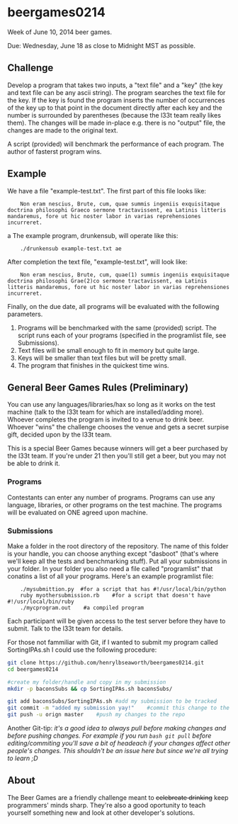 beergames0214
=============

Week of June 10, 2014 beer games.

Due: Wednesday, June 18 as close to Midnight MST as possible.

Challenge
-----
Develop a program that takes two inputs, a "text file" and a "key" (the key and text file can be any ascii string). The program searches the text file for the key. If the key is found the program inserts the number of occurrences of the key up to that point in the document directly after each key and the number is surrounded by parentheses (because the l33t team really likes them). The changes will be made in-place e.g. there is no "output" file, the changes are made to the original text. 

A script (provided) will benchmark the performance of each program. The author of fasterst program wins. 

Example
-----
We have a file "example-test.txt". The first part of this file looks like:
	
	    Non eram nescius, Brute, cum, quae summis ingeniis exquisitaque doctrina philosophi Graeco sermone tractavissent, ea Latinis litteris mandaremus, fore ut hic noster labor in varias reprehensiones incurreret. 
a
The example program, drunkensub, will operate like this: 

	    ./drunkensub example-test.txt ae
	    
After completion  the text file, "example-test.txt", will look like:

	    Non eram nescius, Brute, cum, quae(1) summis ingeniis exquisitaque doctrina philosophi Grae(2)co sermone tractavissent, ea Latinis litteris mandaremus, fore ut hic noster labor in varias reprehensiones incurreret. 

Finally, on the due date, all programs will be evaluated with the following parameters.
1. Programs will be benchmarked with the same (provided) script. The script runs each of your programs (specified in the programlist file, see Submissions).
2. Text files will be small enough to fit in memory but quite large.
3. Keys will be smaller than text files but will be pretty small.
4. The program that finishes in the quickest time wins.

## General Beer Games Rules (Preliminary)

You can use any languages/libraries/hax so long as it works on the test machine (talk to the l33t team for which are installed/adding more). Whoever completes the program is invited to a venue to drink beer. Whoever "wins" the challenge chooses the venue and gets a secret surpise gift, decided upon by the l33t team. 

This is a special Beer Games because winners will get a beer purchased by the l33t team. If you're under 21 then you'll still get a beer, but you may not be able to drink it.

### Programs
Contestants can enter any number of programs. Programs can use any language, libraries, or other programs on the test machine. The programs will be evaluated on ONE agreed upon machine. 

### Submissions
Make a folder in the root directory of the repository. The name of this folder is your handle, you can choose anything except "dasboot" (that's where we'll keep all the tests and benchmarking stuff). Put all your submissions in your folder. In your folder you also need a file called "programlist" that conatins a list of all your programs. Here's an example programlist file:

        ./mysubmittion.py  #for a script that has #!/usr/local/bin/python
        ruby myothersubmission.rb    #for a script that doesn't have #!/usr/local/bin/ruby
        ./mycprogram.out    #a compiled program

Each participant will be given access to the test server before they have to submit. Talk to the l33t team for details.

For those not fammiliar with Git, if I wanted to submit my program called SortingIPAs.sh I could use the following procedure:

```bash
git clone https://github.com/henrylbseaworth/beergames0214.git
cd beergames0214

#create my folder/handle and copy in my submission
mkdir -p baconsSubs && cp SortingIPAs.sh baconsSubs/

git add baconsSubs/SortingIPAs.sh #add my submission to be tracked 
git commit -m "added my submission yay!"    #commit this change to the stage
git push -u orign master    #push my changes to the repo
```

Another Git-tip: *it's a good idea to always pull before making changes and before pushing changes. For example if you run ```bash git pull``` before editing/commiting you'll save a bit of headeach if your changes affect other people's changes.  This shouldn't be an issue here but since we're all trying to learn ;D*


About
-----
The Beer Games are a friendly challenge meant to ~~celebreate drinking~~ keep programmers' minds sharp. They're also a good oportunity to teach yourself something new and look at other developer's solutions. 


